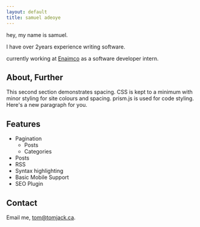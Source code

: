 ```yaml
---
layout: default
title: samuel adeoye
---
```

hey, my name is samuel.

I have over 2years experience writing software.

currently working at [Enaimco](https://www.enaimco.com/) as a software developer intern.

## About, Further

This second section demonstrates spacing. CSS is kept to a minimum with minor styling
for site colours and spacing. prism.js is used for code styling.
<br>
Here's a new paragraph for you.  

## Features

- Pagination
  - Posts
  - Categories
- Posts
- RSS
- Syntax highlighting
- Basic Mobile Support
- SEO Plugin

## Contact

Email me, [tom@tomjack.ca](mailto:tom@tomjack.ca).
